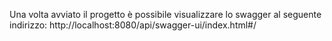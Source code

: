 Una volta avviato il progetto è possibile visualizzare lo swagger al seguente indirizzo:
http://localhost:8080/api/swagger-ui/index.html#/
